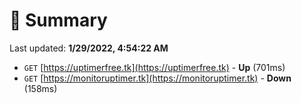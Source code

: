 # 📖 Summary
Last updated: **1/29/2022, 4:54:22 AM**

- `GET` [https://uptimerfree.tk](https://uptimerfree.tk) - **Up** (701ms)
- `GET` [https://monitoruptimer.tk](https://monitoruptimer.tk) - **Down** (158ms)
